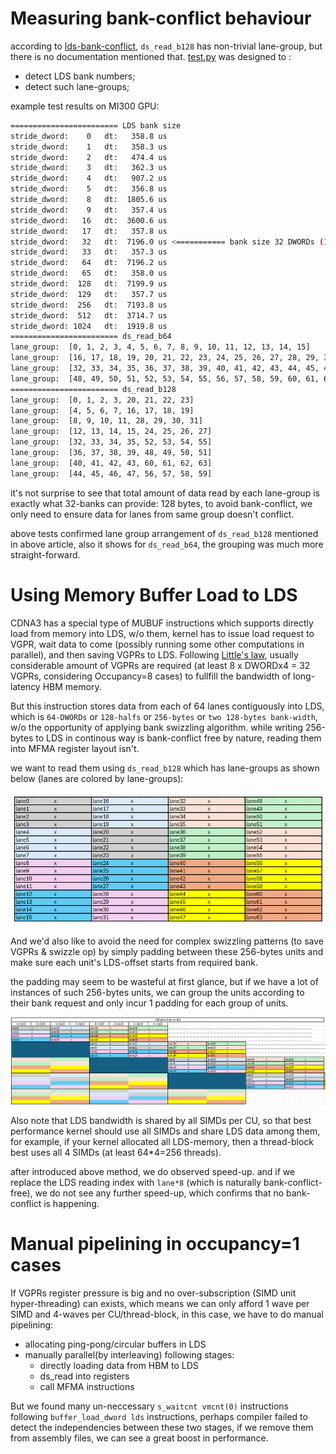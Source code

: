 # Measuring bank-conflict behaviour

according to [lds-bank-conflict](https://rocm.blogs.amd.com/software-tools-optimization/lds-bank-conflict/README.html), `ds_read_b128` has non-trivial lane-group, but there is no documentation mentioned that. [test.py](./test.py) was designed to :
 - detect LDS bank numbers;
 - detect such lane-groups;

example test results on MI300 GPU:

```bash
======================== LDS bank size
stride_dword:    0   dt:   358.8 us
stride_dword:    1   dt:   358.3 us
stride_dword:    2   dt:   474.4 us
stride_dword:    3   dt:   362.3 us
stride_dword:    4   dt:   907.2 us
stride_dword:    5   dt:   356.8 us
stride_dword:    8   dt:  1805.6 us
stride_dword:    9   dt:   357.4 us
stride_dword:   16   dt:  3600.6 us
stride_dword:   17   dt:   357.8 us
stride_dword:   32   dt:  7196.0 us <=========== bank size 32 DWORDs (128 bytes)
stride_dword:   33   dt:   357.3 us
stride_dword:   64   dt:  7196.2 us
stride_dword:   65   dt:   358.0 us
stride_dword:  128   dt:  7199.9 us
stride_dword:  129   dt:   357.7 us
stride_dword:  256   dt:  7193.8 us
stride_dword:  512   dt:  3714.7 us
stride_dword: 1024   dt:  1919.8 us
======================== ds_read_b64 
lane_group:  [0, 1, 2, 3, 4, 5, 6, 7, 8, 9, 10, 11, 12, 13, 14, 15]
lane_group:  [16, 17, 18, 19, 20, 21, 22, 23, 24, 25, 26, 27, 28, 29, 30, 31]
lane_group:  [32, 33, 34, 35, 36, 37, 38, 39, 40, 41, 42, 43, 44, 45, 46, 47]
lane_group:  [48, 49, 50, 51, 52, 53, 54, 55, 56, 57, 58, 59, 60, 61, 62, 63]
======================== ds_read_b128 
lane_group:  [0, 1, 2, 3, 20, 21, 22, 23]
lane_group:  [4, 5, 6, 7, 16, 17, 18, 19]
lane_group:  [8, 9, 10, 11, 28, 29, 30, 31]
lane_group:  [12, 13, 14, 15, 24, 25, 26, 27]
lane_group:  [32, 33, 34, 35, 52, 53, 54, 55]
lane_group:  [36, 37, 38, 39, 48, 49, 50, 51]
lane_group:  [40, 41, 42, 43, 60, 61, 62, 63]
lane_group:  [44, 45, 46, 47, 56, 57, 58, 59]
```

it's not surprise to see that total amount of data read by each lane-group is exactly what 32-banks can provide: 128 bytes, to avoid bank-conflict, we only need to ensure data for lanes from same group doesn't conflict.

above tests confirmed lane group arrangement of `ds_read_b128` mentioned in above article, also it shows for `ds_read_b64`, the grouping was much more straight-forward.

# Using Memory Buffer Load to LDS

CDNA3 has a special type of MUBUF instructions which supports directly load from memory into LDS, w/o them, kernel has to issue load request to VGPR, wait data to come (possibly running some other computations in parallel), and then saving VGPRs to LDS. Following [Little's law](https://en.wikipedia.org/wiki/Little%27s_law), usually considerable amount of VGPRs are required (at least 8 x DWORDx4 = 32 VGPRs, considering Occupancy=8 cases) to fullfill the bandwidth of long-latency HBM memory.

But this instruction stores data from each of 64 lanes contiguously into LDS, which is `64-DWORDs` or `128-halfs` or `256-bytes` or `two 128-bytes bank-width`, w/o the opportunity of applying bank swizzling algorithm. while writing 256-bytes to LDS in continous way is bank-conflict free by nature, reading them into MFMA register layout isn't.

we want to read them using `ds_read_b128` which has lane-groups as shown below (lanes are colored by lane-groups):

![ds_read_b128 lane-groups](./b128_lane_groups.png)

And we'd also like to avoid the need for complex swizzling patterns (to save VGPRs & swizzle op) by simply padding between these 256-bytes units and make sure each unit's LDS-offset starts from required bank.

the padding may seem to be wasteful at first glance, but if we have a lot of instances of such 256-bytes units, we can group the units according to their bank request and only incur 1 padding for each group of units.

![padding_groups](./padding_groups.png)

Also note that LDS bandwidth is shared by all SIMDs per CU, so that best performance kernel should use all SIMDs and share LDS data among them, for example, if your kernel allocated all LDS-memory, then a thread-block best uses all 4 SIMDs (at least 64*4=256 threads).

after introduced above method, we do observed speed-up. and if we replace the LDS reading index with `lane*8` (which is naturally bank-conflict-free), we do not see any further speed-up, which confirms that no bank-conflict is happening.

# Manual pipelining in occupancy=1 cases

If VGPRs register pressure is big and no over-subscription (SIMD unit hyper-threading) can exists, which means we can only afford 1 wave per SIMD and 4-waves per CU/thread-block, in this case, we have to do manual pipelining: 
 - allocating ping-pong/circular buffers in LDS
 - manually parallel(by interleaving) following stages:
   - directly loading data from HBM to LDS 
   - ds_read into registers
   - call MFMA instructions

But we found many un-neccessary `s_waitcnt vmcnt(0)` instructions following `buffer_load_dword lds` instructions, perhaps compiler failed to detect the independencies between these two stages, if we remove them from assembly files, we can see a great boost in performance.

